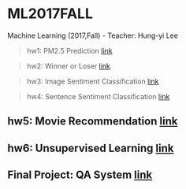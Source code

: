 # ML2017FALL
Machine Learning (2017,Fall) - Teacher: Hung-yi Lee

> hw1: PM2.5 Prediction [link](https://ntumlta.github.io/2017fall-ml-hw1/)

> hw2: Winner or Loser [link](https://ntumlta.github.io/2017fall-ml-hw2/)

> hw3: Image Sentiment Classification [link](https://ntumlta.github.io/2017fall-ml-hw3/)

> hw4: Sentence Sentiment Classification [link](https://ntumlta.github.io/2017fall-ml-hw4/)

## hw5: Movie Recommendation [link](https://ntumlta.github.io/2017fall-ml-hw5/)

## hw6: Unsupervised Learning [link](https://ntumlta.github.io/2017fall-ml-hw6/)

## Final Project: QA System [link](https://docs.google.com/presentation/d/1WQ2m6CbnCTkgUoDca782GPk9sqnCLxkc-hPxfg8y9p4/edit#slide=id.p)

